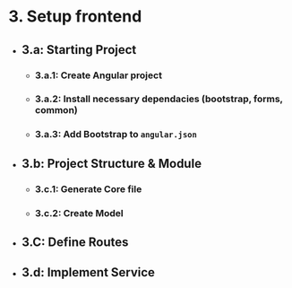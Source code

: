 # 3. Setup frontend  
- ## 3.a: Starting Project  
    - ### 3.a.1: Create Angular project  
    - ### 3.a.2: Install necessary dependacies (bootstrap, forms, common)  
    - ### 3.a.3: Add Bootstrap to `angular.json`

- ## 3.b: Project Structure & Module  
    - ### 3.c.1: Generate Core file  
    - ### 3.c.2: Create Model    

- ## 3.C: Define Routes  

- ## 3.d: Implement Service    